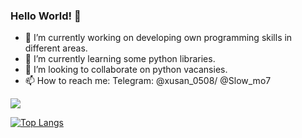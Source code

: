 ### Hello World!  👋



- 🔭 I’m currently working on developing own programming skills in different areas.
- 🌱 I’m currently learning some python libraries.
- 👯 I’m looking to collaborate on python vacansies.
- 📫 How to reach me: Telegram: @xusan_0508/ @Slow_mo7

<img src="https://github-readme-stats.vercel.app/api?username=khusan9889&&show_icons=true&title_color=ffffff&icon_color=bb2acf&text_color=daf7dc&bg_color=151515">


<!---Для компактной версии-->
[![Top Langs](https://github-readme-stats.vercel.app/api/top-langs/?username=khusan9889=compact)](https://github.com/anuraghazra/github-readme-stats)

